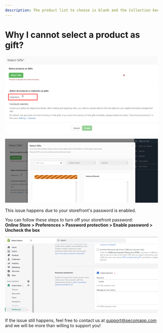 ```yaml
---
description: The product list to choose is blank and the Collection keeps loading
---
```


# Why I cannot select a product as gift?

![](../.gitbook/assets/image%20%2844%29.png)

![](../.gitbook/assets/image%20%2845%29.png)

This issue happens due to your storefront's password is enabled. 

You can follow these steps to turn off your storefront password:   
**Online Store &gt; Preferences &gt; Password protection &gt; Enable password &gt; Uncheck the box**

![](../.gitbook/assets/image%20%2843%29.png)

If the issue still happens, feel free to contact us at support@secomapp.com and we will be more than willing to support you! 

